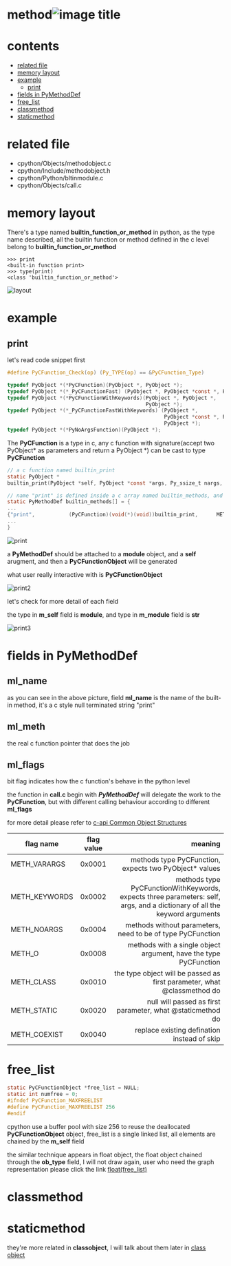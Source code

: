 # method![image title](http://www.zpoint.xyz:8080/count/tag.svg?url=github%2FCPython-Internals/method)

# contents

* [related file](#related-file)
* [memory layout](#memory-layout)
* [example](#example)
    * [print](#print)
* [fields in PyMethodDef](#fields-in-PyMethodDef)
* [free_list](#free_list)
* [classmethod](#classmethod)
* [staticmethod](#staticmethod)

# related file
* cpython/Objects/methodobject.c
* cpython/Include/methodobject.h
* cpython/Python/bltinmodule.c
* cpython/Objects/call.c

# memory layout

There's a type named **builtin_function_or_method** in python, as the type name described, all the builtin function or method defined in the c level belong to **builtin_function_or_method**

```python3
>>> print
<built-in function print>
>>> type(print)
<class 'builtin_function_or_method'>

```

![layout](https://github.com/zpoint/CPython-Internals/blob/master/BasicObject/method/layout.png)

# example

## print

let's read code snippet first

```c
#define PyCFunction_Check(op) (Py_TYPE(op) == &PyCFunction_Type)

typedef PyObject *(*PyCFunction)(PyObject *, PyObject *);
typedef PyObject *(*_PyCFunctionFast) (PyObject *, PyObject *const *, Py_ssize_t);
typedef PyObject *(*PyCFunctionWithKeywords)(PyObject *, PyObject *,
                                             PyObject *);
typedef PyObject *(*_PyCFunctionFastWithKeywords) (PyObject *,
                                                   PyObject *const *, Py_ssize_t,
                                                   PyObject *);
typedef PyObject *(*PyNoArgsFunction)(PyObject *);

```

The **PyCFunction** is a type in c, any c function with signature(accept two PyObject* as parameters and return a PyObject *)  can be cast to type **PyCFunction**

```c
// a c function named builtin_print
static PyObject *
builtin_print(PyObject *self, PyObject *const *args, Py_ssize_t nargs, PyObject *kwnames);

// name "print" is defined inside a c array named builtin_methods, and defined s type PyMethodDef
static PyMethodDef builtin_methods[] = {
...
{"print",           (PyCFunction)(void(*)(void))builtin_print,      METH_FASTCALL | METH_KEYWORDS, print_doc},
...
}

```

![print](https://github.com/zpoint/CPython-Internals/blob/master/BasicObject/method/print.png)

a **PyMethodDef** should be attached to a **module** object, and a **self** arugment, and then a **PyCFunctionObject** will be generated

what user really interactive with is **PyCFunctionObject**

![print2](https://github.com/zpoint/CPython-Internals/blob/master/BasicObject/method/print2.png)

let's check for more detail of each field

the type in **m_self** field is **module**, and type in **m_module** field is **str**

![print3](https://github.com/zpoint/CPython-Internals/blob/master/BasicObject/method/print3.png)

# fields in PyMethodDef

## ml_name

as you can see in the above picture, field **ml_name** is the name of the built-in method, it's a c style null terminated string "print"

## ml_meth

the real c function pointer that does the job

## ml_flags

bit flag indicates how the c function's behave in the python level

the function in **call.c** begin with **_PyMethodDef_** will delegate the work to the **PyCFunction**, but with different calling behaviour according to different **ml_flags**

for more detail please refer to [c-api Common Object Structures](https://docs.python.org/3/c-api/structures.html)

| flag name | flag value | meaning |
| - | :-: | -: |
| METH_VARARGS | 0x0001| methods type PyCFunction, expects two PyObject* values |
| METH_KEYWORDS | 0x0002 | methods type PyCFunctionWithKeywords, expects three parameters: self, args, and a dictionary of all the keyword arguments |
| METH_NOARGS | 0x0004 | methods without parameters, need to be of type PyCFunction |
| METH_O | 0x0008 | methods with a single object argument, have the type PyCFunction |
| METH_CLASS | 0x0010 | the type object will be passed as first parameter, what @classmethod do |
| METH_STATIC | 0x0020 | null will passed as first parameter, what @staticmethod do |
| METH_COEXIST | 0x0040 | replace existing defination instead of skip |

# free_list

```c
static PyCFunctionObject *free_list = NULL;
static int numfree = 0;
#ifndef PyCFunction_MAXFREELIST
#define PyCFunction_MAXFREELIST 256
#endif

```

cpython use a buffer pool with size 256 to reuse the deallocated **PyCFunctionObject** object, free_list is a single linked list, all elements are chained by the **m_self** field

the similar technique appears in float object, the float object chained through the **ob_type** field, I will not draw again, user who need the graph representation please click the link [float(free_list)](https://github.com/zpoint/CPython-Internals/blob/master/BasicObject/float/float.md#free_list)

# classmethod

# staticmethod

they're more related in **classobject**, I will talk about them later in [class object](https://github.com/zpoint/CPython-Internals/blob/master/BasicObject/class/class.md)